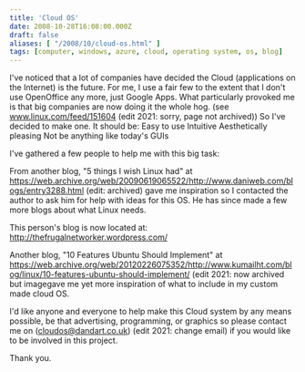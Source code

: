 ```yaml
---
title: 'Cloud OS'
date: 2008-10-28T16:08:00.000Z
draft: false
aliases: [ "/2008/10/cloud-os.html" ]
tags: [computer, windows, azure, cloud, operating system, os, blog]
---
```


I've noticed that a lot of companies have decided the Cloud (applications on the Internet) is the future. For me, I use a fair few to the extent that I don't use OpenOffice any more, just Google Apps. What particularly provoked me is that big companies are now doing it the whole hog. (see www.linux.com/feed/151604 (edit 2021: sorry, page not archived)) So I've decided to make one.
It should be:
Easy to use
Intuitive
Aesthetically pleasing
Not be anything like today's GUIs

I've gathered a few people to help me with this big task:

From another blog, "5 things I wish Linux had" at https://web.archive.org/web/20090619065522/http://www.daniweb.com/blogs/entry3288.html (edit: archived) gave me inspiration so I contacted the author to ask him for help with ideas for this OS. He has since made a few more blogs about what Linux needs.

This person's blog is now located at: http://thefrugalnetworker.wordpress.com/

Another blog, "10 Features Ubuntu Should Implement" at https://web.archive.org/web/20120226075352/http://www.kumailht.com/blog/linux/10-features-ubuntu-should-implement/ (edit 2021: now archived but imagegave me yet more inspiration of what to include in my custom made cloud OS.

I'd like anyone and everyone to help make this Cloud system by any means possible, be that advertising, programming, or graphics so please contact me on (cloudos@dandart.co.uk) (edit 2021: change email) if you would like to be involved in this project.

Thank you.